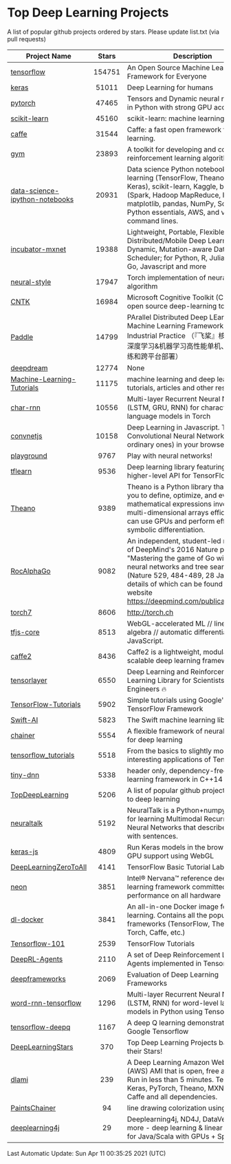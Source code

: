 # Top Deep Learning Projects
A list of popular github projects ordered by stars.
Please update list.txt (via pull requests)

|Project Name| Stars | Description |
| ---------- |:-----:| ----------- |
| [tensorflow](https://github.com/tensorflow/tensorflow) | 154751 | An Open Source Machine Learning Framework for Everyone |
| [keras](https://github.com/keras-team/keras) | 51011 | Deep Learning for humans |
| [pytorch](https://github.com/pytorch/pytorch) | 47465 | Tensors and Dynamic neural networks in Python with strong GPU acceleration |
| [scikit-learn](https://github.com/scikit-learn/scikit-learn) | 45160 | scikit-learn: machine learning in Python |
| [caffe](https://github.com/BVLC/caffe) | 31544 | Caffe: a fast open framework for deep learning. |
| [gym](https://github.com/openai/gym) | 23893 | A toolkit for developing and comparing reinforcement learning algorithms. |
| [data-science-ipython-notebooks](https://github.com/donnemartin/data-science-ipython-notebooks) | 20931 | Data science Python notebooks: Deep learning (TensorFlow, Theano, Caffe, Keras), scikit-learn, Kaggle, big data (Spark, Hadoop MapReduce, HDFS), matplotlib, pandas, NumPy, SciPy, Python essentials, AWS, and various command lines. |
| [incubator-mxnet](https://github.com/apache/incubator-mxnet) | 19388 | Lightweight, Portable, Flexible Distributed/Mobile Deep Learning with Dynamic, Mutation-aware Dataflow Dep Scheduler; for Python, R, Julia, Scala, Go, Javascript and more |
| [neural-style](https://github.com/jcjohnson/neural-style) | 17947 | Torch implementation of neural style algorithm |
| [CNTK](https://github.com/microsoft/CNTK) | 16984 | Microsoft Cognitive Toolkit (CNTK), an open source deep-learning toolkit |
| [Paddle](https://github.com/PaddlePaddle/Paddle) | 14799 | PArallel Distributed Deep LEarning: Machine Learning Framework from Industrial Practice （『飞桨』核心框架，深度学习&机器学习高性能单机、分布式训练和跨平台部署） |
| [deepdream](https://github.com/google/deepdream) | 12774 | None |
| [Machine-Learning-Tutorials](https://github.com/ujjwalkarn/Machine-Learning-Tutorials) | 11175 | machine learning and deep learning tutorials, articles and other resources  |
| [char-rnn](https://github.com/karpathy/char-rnn) | 10556 | Multi-layer Recurrent Neural Networks (LSTM, GRU, RNN) for character-level language models in Torch |
| [convnetjs](https://github.com/karpathy/convnetjs) | 10158 | Deep Learning in Javascript. Train Convolutional Neural Networks (or ordinary ones) in your browser. |
| [playground](https://github.com/tensorflow/playground) | 9767 | Play with neural networks! |
| [tflearn](https://github.com/tflearn/tflearn) | 9536 | Deep learning library featuring a higher-level API for TensorFlow. |
| [Theano](https://github.com/Theano/Theano) | 9389 | Theano is a Python library that allows you to define, optimize, and evaluate mathematical expressions involving multi-dimensional arrays efficiently. It can use GPUs and perform efficient symbolic differentiation. |
| [RocAlphaGo](https://github.com/Rochester-NRT/RocAlphaGo) | 9082 | An independent, student-led replication of DeepMind's 2016 Nature publication, "Mastering the game of Go with deep neural networks and tree search" (Nature 529, 484-489, 28 Jan 2016), details of which can be found on their website https://deepmind.com/publications.html. |
| [torch7](https://github.com/torch/torch7) | 8606 | http://torch.ch |
| [tfjs-core](https://github.com/tensorflow/tfjs-core) | 8513 | WebGL-accelerated ML // linear algebra // automatic differentiation for JavaScript. |
| [caffe2](https://github.com/facebookarchive/caffe2) | 8436 | Caffe2 is a lightweight, modular, and scalable deep learning framework. |
| [tensorlayer](https://github.com/tensorlayer/tensorlayer) | 6550 | Deep Learning and Reinforcement Learning Library for Scientists and Engineers 🔥 |
| [TensorFlow-Tutorials](https://github.com/nlintz/TensorFlow-Tutorials) | 5902 | Simple tutorials using Google's TensorFlow Framework |
| [Swift-AI](https://github.com/Swift-AI/Swift-AI) | 5823 | The Swift machine learning library. |
| [chainer](https://github.com/chainer/chainer) | 5554 | A flexible framework of neural networks for deep learning |
| [tensorflow_tutorials](https://github.com/pkmital/tensorflow_tutorials) | 5518 | From the basics to slightly more interesting applications of Tensorflow |
| [tiny-dnn](https://github.com/tiny-dnn/tiny-dnn) | 5338 | header only, dependency-free deep learning framework in C++14 |
| [TopDeepLearning](https://github.com/aymericdamien/TopDeepLearning) | 5206 | A list of popular github projects related to deep learning |
| [neuraltalk](https://github.com/karpathy/neuraltalk) | 5192 | NeuralTalk is a Python+numpy project for learning Multimodal Recurrent Neural Networks that describe images with sentences. |
| [keras-js](https://github.com/transcranial/keras-js) | 4809 | Run Keras models in the browser, with GPU support using WebGL |
| [DeepLearningZeroToAll](https://github.com/hunkim/DeepLearningZeroToAll) | 4141 | TensorFlow Basic Tutorial Labs |
| [neon](https://github.com/NervanaSystems/neon) | 3851 | Intel® Nervana™ reference deep learning framework committed to best performance on all hardware |
| [dl-docker](https://github.com/floydhub/dl-docker) | 3841 | An all-in-one Docker image for deep learning. Contains all the popular DL frameworks (TensorFlow, Theano, Torch, Caffe, etc.) |
| [Tensorflow-101](https://github.com/sjchoi86/Tensorflow-101) | 2539 | TensorFlow Tutorials |
| [DeepRL-Agents](https://github.com/awjuliani/DeepRL-Agents) | 2110 | A set of Deep Reinforcement Learning Agents implemented in Tensorflow. |
| [deepframeworks](https://github.com/zer0n/deepframeworks) | 2069 | Evaluation of Deep Learning Frameworks |
| [word-rnn-tensorflow](https://github.com/hunkim/word-rnn-tensorflow) | 1296 | Multi-layer Recurrent Neural Networks (LSTM, RNN) for word-level language models in Python using TensorFlow. |
| [tensorflow-deepq](https://github.com/siemanko/tensorflow-deepq) | 1167 | A deep Q learning demonstration using Google Tensorflow |
| [DeepLearningStars](https://github.com/hunkim/DeepLearningStars) | 370 | Top Deep Learning Projects based on their Stars! |
| [dlami](https://github.com/ritchieng/dlami) | 239 | A Deep Learning Amazon Web Service (AWS) AMI that is open, free and works. Run in less than 5 minutes. TensorFlow, Keras, PyTorch, Theano, MXNet, CNTK, Caffe and all dependencies. |
| [PaintsChainer](https://github.com/taizan/PaintsChainer) | 94 | line drawing colorization using chainer |
| [deeplearning4j](https://github.com/deeplearning4j/deeplearning4j) | 29 | Deeplearning4j, ND4J, DataVec and more - deep learning & linear algebra for Java/Scala with GPUs + Spark |

Last Automatic Update: Sun Apr 11 00:35:25 2021 (UTC)
